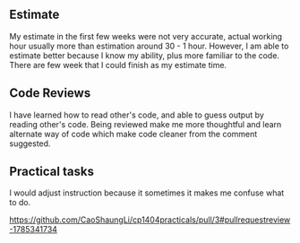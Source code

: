 ## Estimate
My estimate in the first few weeks were not very accurate, 
actual working hour usually more than estimation around 30 - 1 hour.
However, I am able to estimate better because I know my ability, plus more
familiar to the code. There are few week that I could finish as my estimate time.

## Code Reviews
I have learned how to read other's code, and able to guess output by reading other's code.
Being reviewed make me more thoughtful and learn alternate way of code which make code
cleaner from the comment suggested.

## Practical tasks 
I would adjust instruction because it sometimes it makes me confuse what to do. 

https://github.com/CaoShaungLi/cp1404practicals/pull/3#pullrequestreview-1785341734